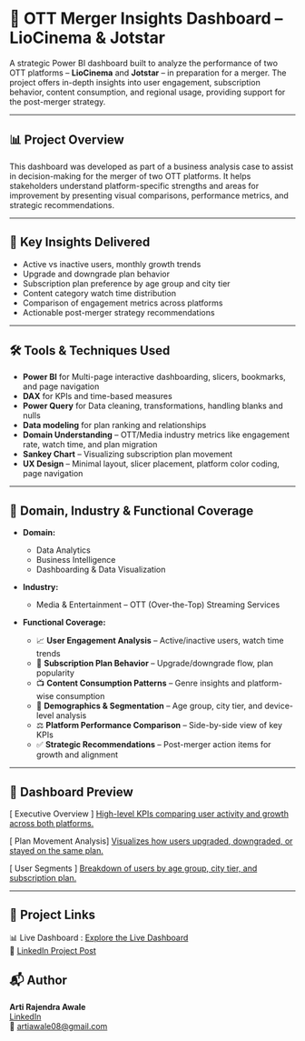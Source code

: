 # 🎥 OTT Merger Insights Dashboard – LioCinema & Jotstar


A strategic Power BI dashboard built to analyze the performance of two OTT platforms – **LioCinema** and **Jotstar** – in preparation for a merger. The project offers in-depth insights into user engagement, subscription behavior, content consumption, and regional usage, providing support for the post-merger strategy.


---


## 📊 Project Overview


This dashboard was developed as part of a business analysis case to assist in decision-making for the merger of two OTT platforms. It helps stakeholders understand platform-specific strengths and areas for improvement by presenting visual comparisons, performance metrics, and strategic recommendations.


---


## 🧠 Key  Insights Delivered


- Active vs inactive users, monthly growth trends
- Upgrade and downgrade plan behavior
- Subscription plan preference by age group and city tier
- Content category watch time distribution
- Comparison of engagement metrics across platforms
- Actionable post-merger strategy recommendations


---


## 🛠 Tools & Techniques Used


- **Power BI** for Multi-page interactive dashboarding, slicers, bookmarks, and page navigation
- **DAX** for KPIs and time-based measures  
- **Power Query** for Data cleaning, transformations, handling blanks and nulls
- **Data modeling** for plan ranking and relationships
- **Domain Understanding** – OTT/Media industry metrics like engagement rate, watch time, and plan migration
- **Sankey Chart** – Visualizing subscription plan movement
- **UX Design** – Minimal layout, slicer placement, platform color coding, page navigation


---


## 🧭 Domain, Industry & Functional Coverage


- **Domain:**  
  - Data Analytics  
  - Business Intelligence  
  - Dashboarding & Data Visualization

- **Industry:**  
  - Media & Entertainment – OTT (Over-the-Top) Streaming Services

- **Functional Coverage:**  
  - 📈 **User Engagement Analysis** – Active/inactive users, watch time trends  
  - 🔁 **Subscription Plan Behavior** – Upgrade/downgrade flow, plan popularity  
  - 📺 **Content Consumption Patterns** – Genre insights and platform-wise consumption  
  - 👥 **Demographics & Segmentation** – Age group, city tier, and device-level analysis  
  - ⚖️ **Platform Performance Comparison** – Side-by-side view of key KPIs  
  - ✅ **Strategic Recommendations** – Post-merger action items for growth and alignment


---


## 📸 Dashboard Preview


[ Executive Overview ]
[High-level KPIs comparing user activity and growth across both platforms.](https://github.com/awalert08/OTT-Merger-Insights/blob/main/screenshots/Executive%20View.png)

[ Plan Movement Analysis]
[Visualizes how users upgraded, downgraded, or stayed on the same plan.](https://github.com/awalert08/OTT-Merger-Insights/blob/main/screenshots/Subscription%20Plan%20Management.)

[ User Segments ]
[Breakdown of users by age group, city tier, and subscription plan.](https://github.com/awalert08/OTT-Merger-Insights/blob/main/screenshots/User%20Activity%20and%20Engagement.png)


---


## 🔗 Project Links


📊 Live Dashboard : [Explore the Live Dashboard](https://app.powerbi.com/Redirect?action=OpenApp&appId=5f992669-9f15-450b-855b-b5f18a812acf&ctid=c6e549b3-5f45-4032-aae9-d4244dc5b2c4&experience=power-bi)  
💼 [LinkedIn Project Post](https://www.linkedin.com/posts/arti-awale_powerbi-ottanalytics-datavisualization-activity-7346910916766044161--lb8?utm_source=share&utm_medium=member_desktop&rcm=ACoAAC2cuBwBJtFBcGef4reG7gx9fr-bRZjlHH0)  


## 📬 Author


**Arti Rajendra Awale**  
[LinkedIn](https://www.linkedin.com/in/arti-awale)  
📧 artiawale08@gmail.com

